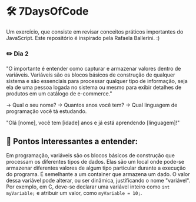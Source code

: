# :hammer_and_wrench: 7DaysOfCode

Um exercício, que consiste em revisar conceitos práticos importantes do JavaScript. Este repositório é inspirado pela Rafaela Ballerini. :)

### :pencil2: Dia 2

"O importante é entender como capturar e armazenar valores dentro de variáveis. Variáveis são os blocos básicos de construção de qualquer sistema e são essenciais para processar qualquer tipo de informação, seja ela de uma pessoa logada no sistema ou mesmo para exibir detalhes de produtos em um catálogo de e-commerce."

-> Qual o seu nome?
-> Quantos anos você tem?
-> Qual linguagem de programação você tá estudando.

"Olá [nome], você tem [idade] anos e já está aprendendo [linguagem]!"

## :wrench: Pontos Interessantes a entender:

Em programação, variáveis são os blocos básicos de construção que processam os diferentes tipos de dados. Elas são um local onde pode-se armazenar diferentes valores de algum tipo particular durante a execução do programa. É semelhante a um container que armazena um dado. O valor dessa variável pode alterar, ou ser dinâmica, justificando o nome "variável". Por exemplo, em C, deve-se declarar uma variável inteiro como `int myVariable;` e atribuir um valor, como `myVariable = 10;`.
